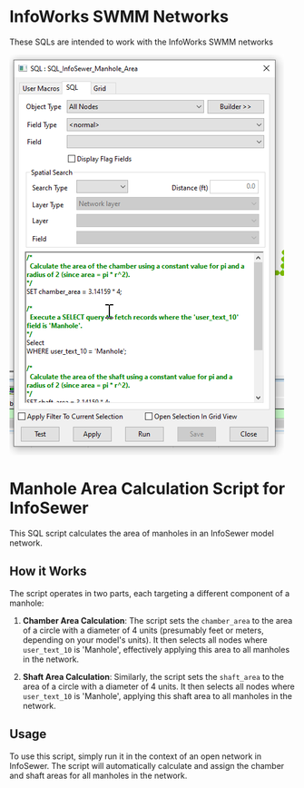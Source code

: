 # InfoWorks SWMM Networks
These SQLs are intended to work with the InfoWorks SWMM networks

![Alt text](image.png)

# Manhole Area Calculation Script for InfoSewer

This SQL script calculates the area of manholes in an InfoSewer model network.

## How it Works

The script operates in two parts, each targeting a different component of a manhole:

1. **Chamber Area Calculation**: The script sets the `chamber_area` to the area of a circle with a diameter of 4 units (presumably feet or meters, depending on your model's units). It then selects all nodes where `user_text_10` is 'Manhole', effectively applying this area to all manholes in the network.

2. **Shaft Area Calculation**: Similarly, the script sets the `shaft_area` to the area of a circle with a diameter of 4 units. It then selects all nodes where `user_text_10` is 'Manhole', applying this shaft area to all manholes in the network.

## Usage

To use this script, simply run it in the context of an open network in InfoSewer. The script will automatically calculate and assign the chamber and shaft areas for all manholes in the network.